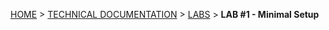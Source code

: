 [HOME](Home) > [TECHNICAL DOCUMENTATION](technical-documentation) > [LABS](labs) > **LAB #1 - Minimal Setup**